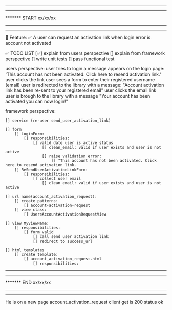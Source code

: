 *******************************
*******
******* START xx/xx/xx
*******
*******************************

📜 Feature:
    ✅  A user can request an activation link when login error is account not activated


✅ TODO LIST 
[✅] explain from users perspective
[] explain from framework perspective
[] write unit tests
[] pass functional test


users perspective:
    user tries to login
    a message appears on the login page:
        'This account has not been activated. Click here to resend activation link.'
    user clicks the link
    user sees a form to enter their registered username (email)
    user is redirected to the library with a message:
        "Account activation link has been re-sent to your registered email"
    user clicks the email link
    user is brough to the library with a message
        "Your account has been activated you can now login!"



framework perspective:

    [] service (re-user send_user_activation_link)

    [] form
        [] LoginForm:
            [] responsibilities:
                [] valid date user is_active status
                    [] clean_email: valid if user exists and user is not active
                    [] raise validation error:
                        [] "This account has not been activated. Click here to resend activation link.
        [] ReSendUserActivationLinkForm:
            [] responsibilities:
                [] collect user email
                    [] clean_email: valid if user exists and user is not active

    [] url name(account_activation_request):
        [] create patterns:
            [] account-activation-request
        [] view class:
            [] UsersAccountActivationRequestView

    [] view MyViewName:
        [] responsibilities:
            [] form_valid
                [] call send_user_activation_link
                [] redirect to success_url

    [] html templates
        [] create template:
            [] account_activation_request.html
                [] responsibilities:


*******************************
*******
******* END xx/xx/xx
*******
*******************************

He is on a new page account_activation_request
client get is 200 status ok